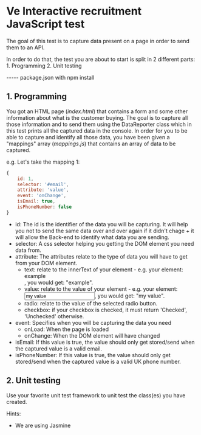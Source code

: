 # Ve Interactive recruitment JavaScript test

The goal of this test is to capture data present on a page in order to send them to an API.

In order to do that, the test you are about to start is split in 2 different parts:
	1. Programming
	2. Unit testing


----- package.json with npm install

## 1. Programming

You got an HTML page (*index.html*) that contains a form and some other information about what is the customer buying.
The goal is to capture all those information and to send them using the DataReporter class which in this test prints all the captured data in the console.
In order for you to be able to capture and identify all those data, you have been given a "mappings" array (*mappings.js*) that contains an array of data to be captured.

e.g. Let's take the mapping 1:
```javascript
{
    id: 1,
    selector: '#email',
    attribute: 'value',
    event: 'onChange',
    isEmail: true,
    isPhoneNumber: false
}
```
* id: The id is the identifier of the data you will be capturing. It will help you not to send the same data over and over again if it didn't chage + it will allow the Back-end to identify what data you are sending.
* selector: A css selector helping you getting the DOM element you need data from.
* attribute: The attributes relate to the type of data you will have to get from your DOM element.
	* text: relate to the innerText of your element - e.g. your element: <div>example</div>, you would get: "example".
	* value: relate to the value of your element - e.g. your element: <input type="text" value="my value" />, you would get: "my value".
	* radio: relate to the value of the selected radio button.
	* checkbox: if your checkbox is checked, it must return 'Checked', 'Unchecked' otherwise.
* event: Specifies when you will be capturing the data you need  
	* onLoad: When the page is loaded
	* onChange: When the DOM element will have changed
* isEmail: If this value is true, the value should only get stored/send when the captured value is a valid email.
* isPhoneNumber: If this value is true, the value should only get stored/send when the captured value is a valid UK phone number.


## 2. Unit testing

Use your favorite unit test framework to unit test the class(es) you have created.

Hints:
  * We are using Jasmine